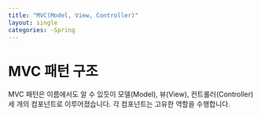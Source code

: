 ```yaml
---
title: "MVC(Model, View, Controller)"
layout: single
categories: -Spring
---
```

# MVC 패턴 구조
MVC 패턴은 이름에서도 알 수 있듯이 모델(Model), 뷰(View), 컨트롤러(Controller) 세 개의 컴포넌트로 이루어졌습니다. 각 컴포넌트는 고유한 역할을 수행합니다.